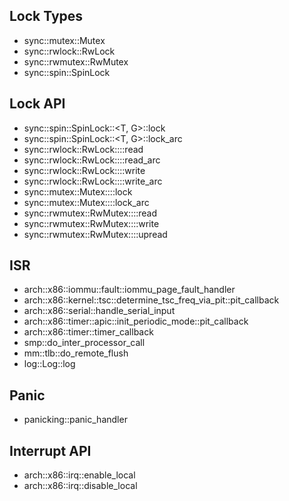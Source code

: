 ## Lock Types
- sync::mutex::Mutex
- sync::rwlock::RwLock
- sync::rwmutex::RwMutex
- sync::spin::SpinLock

## Lock API
- sync::spin::SpinLock::<T, G>::lock
- sync::spin::SpinLock::<T, G>::lock_arc
- sync::rwlock::RwLock::<T>::read
- sync::rwlock::RwLock::<T>::read_arc
- sync::rwlock::RwLock::<T>::write
- sync::rwlock::RwLock::<T>::write_arc
- sync::mutex::Mutex::<T>::lock
- sync::mutex::Mutex::<T>::lock_arc
- sync::rwmutex::RwMutex::<T>::read
- sync::rwmutex::RwMutex::<T>::write
- sync::rwmutex::RwMutex::<T>::upread

## ISR
- arch::x86::iommu::fault::iommu_page_fault_handler
- arch::x86::kernel::tsc::determine_tsc_freq_via_pit::pit_callback
- arch::x86::serial::handle_serial_input
- arch::x86::timer::apic::init_periodic_mode::pit_callback
- arch::x86::timer::timer_callback
- smp::do_inter_processor_call
- mm::tlb::do_remote_flush
- log::Log::log

## Panic
- panicking::panic_handler

## Interrupt API
- arch::x86::irq::enable_local
- arch::x86::irq::disable_local
